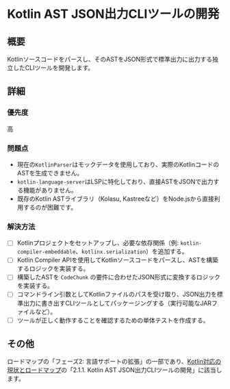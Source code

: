 # Kotlin AST JSON出力CLIツールの開発

## 概要

Kotlinソースコードをパースし、そのASTをJSON形式で標準出力に出力する独立したCLIツールを開発します。

## 詳細

### 優先度

高

### 問題点

- 現在の`KotlinParser`はモックデータを使用しており、実際のKotlinコードのASTを生成できません。
- `kotlin-language-server`はLSPに特化しており、直接ASTをJSONで出力する機能がありません。
- 既存のKotlin ASTライブラリ（Kolasu, Kastreeなど）をNode.jsから直接利用するのが困難です。

### 解決方法

- [ ] Kotlinプロジェクトをセットアップし、必要な依存関係（例: `kotlin-compiler-embeddable`、`kotlinx.serialization`）を追加する。
- [ ] Kotlin Compiler APIを使用してKotlinソースコードをパースし、ASTを構築するロジックを実装する。
- [ ] 構築したASTを `CodeChunk` の要件に合わせたJSON形式に変換するロジックを実装する。
- [ ] コマンドライン引数としてKotlinファイルのパスを受け取り、JSON出力を標準出力に書き出すCLIツールとしてパッケージングする（実行可能なJARファイルなど）。
- [ ] ツールが正しく動作することを確認するための単体テストを作成する。

## その他

ロードマップの「フェーズ2: 言語サポートの拡張」の一部であり、[Kotlin対応の現状とロードマップ](doc/kotlin_support.md)の「2.1.1. Kotlin AST JSON出力CLIツールの開発」に該当します。
